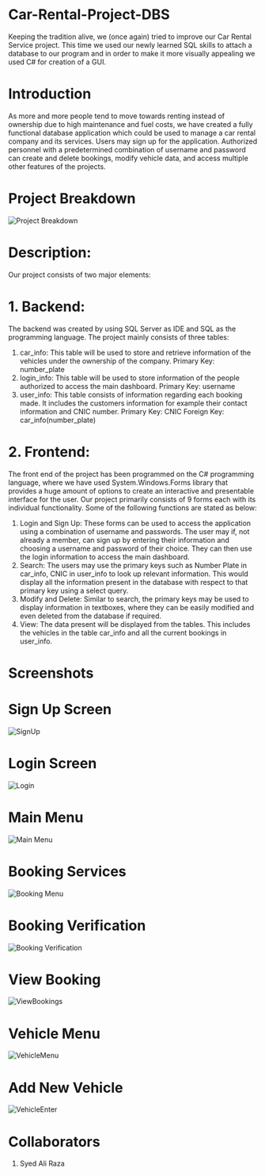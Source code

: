 # Car-Rental-Project-DBS
Keeping the tradition alive, we (once again) tried to improve our Car Rental Service project. This time we used our newly learned SQL skills to attach a database to our program and in order to make it more visually appealing we used C# for creation of a GUI.

# Introduction
As more and more people tend to move towards renting instead of ownership due to high maintenance and fuel costs, we have created a fully functional database application which could be used to manage a car rental company and its services. Users may sign up for the application. Authorized personnel with a predetermined combination of username and password can create and delete bookings, modify vehicle data, and access multiple other features of the projects.

# Project Breakdown
![Project Breakdown](https://user-images.githubusercontent.com/91963525/193409909-965632d9-f2b1-44c4-985b-4c1638103adc.png)

# Description:
Our project consists of two major elements:

# 1. Backend:
The backend was created by using SQL Server as IDE and SQL as the programming language. The project mainly consists of three tables:

1) car_info: This table will be used to store and retrieve information of the vehicles under the ownership of the company. Primary Key: number_plate
2) login_info: This table will be used to store information of the people authorized to access the main dashboard. Primary Key: username
3) user_info: This table consists of information regarding each booking made. It includes the customers information for example their contact information and CNIC number. Primary Key: CNIC Foreign Key: car_info(number_plate)

# 2. Frontend:
The front end of the project has been programmed on the C# programming language, where we have used System.Windows.Forms library that provides a huge amount of options to create an interactive and presentable interface for the user. Our project primarily consists of 9 forms each with its individual functionality. Some of the following functions are stated as below:

1) Login and Sign Up: These forms can be used to access the application using a combination of username and passwords. The user may if, not already a member, can sign up by entering their information and choosing a username and password of their choice. They can then use the login information to access the main dashboard.
2) Search: The users may use the primary keys such as Number Plate in car_info, CNIC in user_info to look up relevant information. This would display all the information present in the database with respect to that primary key using a select query.
3) Modify and Delete: Similar to search, the primary keys may be used to display information in textboxes, where they can be easily modified and even deleted from the database if required.
4) View: The data present will be displayed from the tables. This includes the vehicles in the table car_info and all the current bookings in user_info.

# Screenshots
# Sign Up Screen
![SignUp](https://user-images.githubusercontent.com/91963525/193409997-95fc79d4-a7c0-404b-9934-6ff17f140af3.png)

# Login Screen
![Login](https://user-images.githubusercontent.com/91963525/193410024-3a560e41-0359-449e-ac0e-c42a0bb3e280.png)

# Main Menu
![Main Menu](https://user-images.githubusercontent.com/91963525/193410033-43771247-0a94-46b9-a78a-63c1bcdf9be9.png)

# Booking Services
![Booking Menu](https://user-images.githubusercontent.com/91963525/193410050-1104ff59-b705-4627-97b3-673140c718ff.png)

# Booking Verification
![Booking Verification](https://user-images.githubusercontent.com/91963525/193410062-7a14ff77-d5e1-4be1-a954-d0048fccbcc7.png)

# View Booking
![ViewBookings](https://user-images.githubusercontent.com/91963525/193410072-d70a6d8b-9710-4603-ab2c-133c7870c49d.png)

# Vehicle Menu
![VehicleMenu](https://user-images.githubusercontent.com/91963525/193410085-891196d6-a10d-4046-ac1a-79dbbeffce69.png)

# Add New Vehicle
![VehicleEnter](https://user-images.githubusercontent.com/91963525/193410096-7a4c7f1a-e575-463d-969e-f52aeebafb1b.png)

# Collaborators
1) Syed Ali Raza
